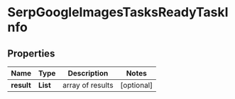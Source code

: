 # SerpGoogleImagesTasksReadyTaskInfo


## Properties

| Name | Type | Description | Notes |
|------------ | ------------- | ------------- | -------------|
**result** | **List<SerpGoogleImagesTasksReadyResultInfo>** | array of results |[optional]|